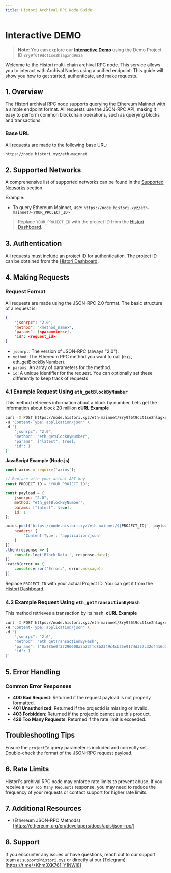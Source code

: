 ```yaml
---
title: Histori Archival RPC Node Guide
---
```


# Interactive DEMO 
> **Note**: You can explore our [**Interactive Demo**](/docs/archive-node/eth-block-number) using the Demo Project ID  `8ry9f6t9dct1se2hlagxnd9n2a`

Welcome to the Histori multi-chain archival RPC node. This service allows you to interact with Archival Nodes using a unified endpoint. This guide will show you how to get started, authenticate, and make requests.

## 1. Overview

The Histori archival RPC node supports querying the Ethereum Mainnet with a simple endpoint format. All requests use the JSON-RPC API, making it easy to perform common blockchain operations, such as querying blocks and transactions.

### Base URL

All requests are made to the following base URL:
```bash
https://node.histori.xyz/eth-mainnet
```


## 2. Supported Networks

A comprehensive list of supported networks can be found in the [Supported Networks](docs/networks) section

Example:
- To query Ethereum Mainnet, use: `https://node.histori.xyz/eth-mainnet/<YOUR_PROJECT_ID>`
> Replace `YOUR_PROJECT_ID` with the project ID from the [Histori Dashboard](https://histori.xyz/dashboard).

## 3. Authentication

All requests must include an project ID for authentication. The project ID can be obtained from the [Histori Dashboard](https://histori.xyz/dashboard).

## 4. Making Requests

### Request Format

All requests are made using the JSON-RPC 2.0 format. The basic structure of a request is:

```json
{
    "jsonrpc": "2.0",
    "method": "<method_name>",
    "params": [<parameters>],
    "id": <request_id>
}
```
- `jsonrpc`: The version of JSON-RPC (always "2.0").
- `method`: The Ethereum RPC method you want to call (e.g., eth_getBlockByNumber).
- `params`: An array of parameters for the method.
- `id`: A unique identifier for the request. You can optionally set these differently to keep track of requests

### 4.1 Example Request Using `eth_getBlockByNumber`
This method retrieves information about a block by number. Lets get the information about block 20 million
**cURL Example**
```bash
curl -X POST https://node.histori.xyz/eth-mainnet/8ry9f6t9dct1se2hlagxnd9n2a \
-H "Content-Type: application/json" \
-d '{
    "jsonrpc": "2.0",
    "method": "eth_getBlockByNumber",
    "params": ["latest", true],
    "id": 1
}'
```

**JavaScript Example (Node.js)**
```javascript
const axios = require('axios');

// Replace with your actual API key
const PROJECT_ID = 'YOUR_PROJECT_ID';

const payload = {
    jsonrpc: "2.0",
    method: "eth_getBlockByNumber",
    params: ["latest", true],
    id: 1
};

axios.post(`https://node.histori.xyz/eth-mainnet/${PROJECT_ID}`, payload, {
    headers: {
        'Content-Type': 'application/json'
    }
})
.then(response => {
    console.log('Block Data:', response.data);
})
.catch(error => {
    console.error('Error:', error.message);
});
```

Replace `PROJECT_ID` with your actual Project ID. You can get it from the [Histori Dashboard](https://histori.xyz/dashboard).

### 4.2 Example Request Using `eth_getTransactionByHash`
This method retrieves a transaction by its hash.
**cURL Example**
```bash
curl -X POST https://node.histori.xyz/eth-mainnet/8ry9f6t9dct1se2hlagxnd9n2a \
-H "Content-Type: application/json" \
-d '{
    "jsonrpc": "2.0",
    "method": "eth_getTransactionByHash",
    "params": ["0xf85e0f37296608a3a23ffd8b2349c4cb25e9174d357c32d4416d3eb1d214080e"],
    "id": 1
}'
```

## 5. Error Handling
### Common Error Responses
- **400 Bad Request**: Returned if the request payload is not properly formatted.
- **401 Unauthorized**: Returned if the projectId is missing or invalid.
- **403 Forbidden**: Returned if the projectId cannot use this product.
- **429 Too Many Requests**: Returned if the rate limit is exceeded.
## Troubleshooting Tips
Ensure the `projectId` query parameter is included and correctly set.
Double-check the format of the JSON-RPC request payload.

## 6. Rate Limits
Histori's archival RPC node may enforce rate limits to prevent abuse. If you receive a `429 Too Many Requests` response, you may need to reduce the frequency of your requests or contact support for higher rate limits.

## 7. Additional Resources
- (Ethereum JSON-RPC Methods)[https://ethereum.org/en/developers/docs/apis/json-rpc/]

## 8. Support
If you encounter any issues or have questions, reach out to our support team at `support@histori.xyz` or directly at our (Telegram)[https://t.me/+Khm3XK761_Y1NWI8]